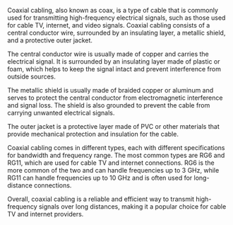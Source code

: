 Coaxial cabling, also known as coax, is a type of cable that is commonly used for transmitting high-frequency electrical signals, such as those used for cable TV, internet, and video signals. Coaxial cabling consists of a central conductor wire, surrounded by an insulating layer, a metallic shield, and a protective outer jacket.

The central conductor wire is usually made of copper and carries the electrical signal. It is surrounded by an insulating layer made of plastic or foam, which helps to keep the signal intact and prevent interference from outside sources.

The metallic shield is usually made of braided copper or aluminum and serves to protect the central conductor from electromagnetic interference and signal loss. The shield is also grounded to prevent the cable from carrying unwanted electrical signals.

The outer jacket is a protective layer made of PVC or other materials that provide mechanical protection and insulation for the cable.

Coaxial cabling comes in different types, each with different specifications for bandwidth and frequency range. The most common types are RG6 and RG11, which are used for cable TV and internet connections. RG6 is the more common of the two and can handle frequencies up to 3 GHz, while RG11 can handle frequencies up to 10 GHz and is often used for long-distance connections.

Overall, coaxial cabling is a reliable and efficient way to transmit high-frequency signals over long distances, making it a popular choice for cable TV and internet providers.